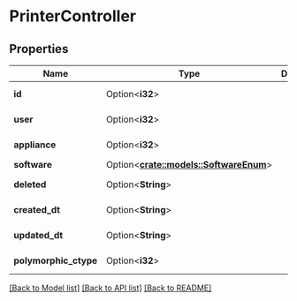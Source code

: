 # PrinterController

## Properties

Name | Type | Description | Notes
------------ | ------------- | ------------- | -------------
**id** | Option<**i32**> |  | [optional][readonly]
**user** | Option<**i32**> |  | [optional][readonly]
**appliance** | Option<**i32**> |  | [optional][readonly]
**software** | Option<[**crate::models::SoftwareEnum**](SoftwareEnum.md)> |  | [optional]
**deleted** | Option<**String**> |  | [optional][readonly]
**created_dt** | Option<**String**> |  | [optional][readonly]
**updated_dt** | Option<**String**> |  | [optional][readonly]
**polymorphic_ctype** | Option<**i32**> |  | [optional][readonly]

[[Back to Model list]](../README.md#documentation-for-models) [[Back to API list]](../README.md#documentation-for-api-endpoints) [[Back to README]](../README.md)


